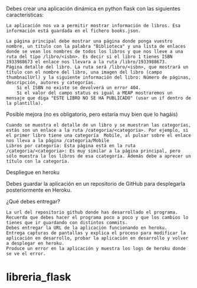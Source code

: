 



Debes crear una aplicación dinámica en python flask con las siguientes características:

    La aplicación nos va a permitir mostrar información de libros. Esa información está guardada en el fichero books.json.

    La página principal debe mostrar una página donde ponga vuestro nombre, un título con la palabra "Biblioteca" y una lista de enlaces donde se vean los nombres de todos los libros y que nos lleve a una ruta del tipo /libro/<isbn>. Es decir si el libro 1 tienes ISBN 1933988673 el enlace nos llevara a la ruta /libro/1933988673.
    Página detalle del libro. La ruta será /libro/<isbn>, que mostrará un título con el nombre del libro, una imagen del libro (campo thumbnailUrl) y la siguiente información del libro: Número de páginas, descripción, autores y categorías.
        Si el ISBN no existe se devolverá un error 404.
        Si el valor del campo status es igual a MEAP mostraremos un mensaje que diga "ESTE LIBRO NO SE HA PUBLICADO" (usar un if dentro de la plantilla).

Posible mejora (no es obligatorio, pero estaría muy bien que lo hagáis)

    Cuando se muestra el detalle de un libro y se muestran las categorías, estás son un enlace a la ruta /categoria/<categoria>. Por ejemplo, si el primer libro tiene una categoría  Mobile, al pulsar sobre el enlace nos lleva a la página /categoria/Mobile
    Libros por categoría: Esta página está en la ruta /categoria/<categoria>: Es muy similar a la página principal, pero sólo muestra la los libros de esa ccategoría. Además debe a aprecer un título con la categoría.

Despliegue en heroku

Debes guardar la aplicación en un repositorio de GitHub para desplegarla posteriormente en Heroku.

¿Qué debes entregar?

    La url del repositorio github donde has desarrollado el programa. Recuerda que debes hacer el programa poco a poco y que los cambios lo tienes que ir guardando con distintos commits.
    Debes entregar la URL de la aplicación funcionando en heroku.
    Entrega capturas de pantallas y explica el proceso para modificar la aplicación en desarrollo, probar la aplicación en desarrollo y volver a desplegar en heroku.
    Produce un error en la aplicación y muestra los logs de heroku donde se ve el error.


# libreria_flask
